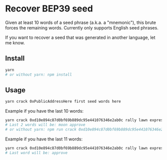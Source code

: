 # Recover BEP39 seed

Given at least 10 words of a seed phrase (a.k.a. a "mnemonic"), this brute forces the remaining words. Currently only supports English seed phrases.

If you want to recover a seed that was generated in another language, let me know.

## Install

```bash
yarn
# or without yarn: npm install
```

## Usage

```bash
yarn crack 0xPublicAddressHere first seed words here
```

Example if you have the last 10 words:

```bash
yarn crack 0xd10e894c87d0bf69b889dc95e441076346e2ab0c rally lawn express rebel audit alpha canal sail spoon hamster
# Last 2 words will be: moon approve
# or without yarn: npm run crack 0xd10e894c87d0bf69b889dc95e441076346e2ab0c rally lawn express rebel audit alpha canal sail spoon hamster
```

Example if you have the last 11 words:

```bash
yarn crack 0xd10e894c87d0bf69b889dc95e441076346e2ab0c rally lawn express rebel audit alpha canal sail spoon hamster moon
# Last word will be: approve
```
